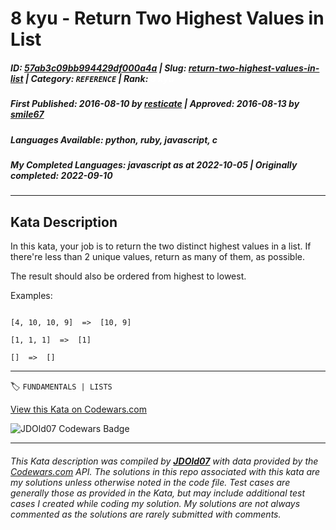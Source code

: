 # 8 kyu - Return Two Highest Values in List

##### **ID**: [57ab3c09bb994429df000a4a](https://www.codewars.com/kata/57ab3c09bb994429df000a4a) | **Slug**: [return-two-highest-values-in-list](https://www.codewars.com/kata/57ab3c09bb994429df000a4a) | **Category**: `REFERENCE` | **Rank**: <span style="color:white">8 kyu</span>

##### **First Published**: 2016-08-10 ***by*** [resticate](https://www.codewars.com/users/resticate) | **Approved**: 2016-08-13 ***by*** [smile67](https://www.codewars.com/users/smile67)

##### **Languages Available**: python, ruby, javascript, c

##### **My Completed Languages**: javascript ***as at*** 2022-10-05 | **Originally completed**: 2022-09-10

---

## Kata Description


In this kata, your job is to return the two distinct highest values in a list. If there're less than 2 unique values, return as many of them, as possible.



The result should also be ordered from highest to lowest.



Examples:



```

[4, 10, 10, 9]  =>  [10, 9]

[1, 1, 1]  =>  [1]

[]  =>  []

```

---


🏷 `FUNDAMENTALS | LISTS`


[View this Kata on Codewars.com](https://www.codewars.com/kata/57ab3c09bb994429df000a4a)

![](https://www.codewars.com/users/jdold07/badges/large "JDOld07 Codewars Badge")

---

###### *This Kata description was compiled by [**JDOld07**](https://tpstech.dev) with data provided by the [Codewars.com](https://www.codewars.com) API.  The solutions in this repo associated with this kata are my solutions unless otherwise noted in the code file.  Test cases are generally those as provided in the Kata, but may include additional test cases I created while coding my solution.  My solutions are not always commented as the solutions are rarely submitted with comments.*
